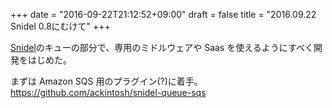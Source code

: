 +++
date = "2016-09-22T21:12:52+09:00"
draft = false
title = "2016.09.22 Snidel 0.8にむけて"
+++

[Snidel](https://github.com/ackintosh/snidel)のキューの部分で、専用のミドルウェアや Saas を使えるようにすべく開発をはじめた。

<!--more-->

まずは Amazon SQS 用のプラグイン(?)に着手。  
https://github.com/ackintosh/snidel-queue-sqs